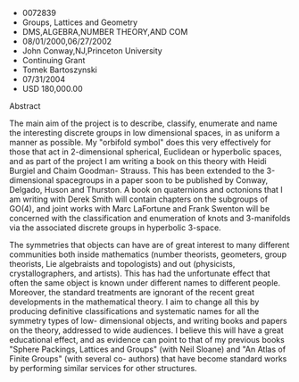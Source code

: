 
* 0072839
* Groups, Lattices and Geometry
* DMS,ALGEBRA,NUMBER THEORY,AND COM
* 08/01/2000,06/27/2002
* John Conway,NJ,Princeton University
* Continuing Grant
* Tomek Bartoszynski
* 07/31/2004
* USD 180,000.00

Abstract

The main aim of the project is to describe, classify, enumerate and name the
interesting discrete groups in low dimensional spaces, in as uniform a manner as
possible. My "orbifold symbol" does this very effectively for those that act in
2-dimensional spherical, Euclidean or hyperbolic spaces, and as part of the
project I am writing a book on this theory with Heidi Burgiel and Chaim Goodman-
Strauss. This has been extended to the 3-dimensional spacegroups in a paper soon
to be published by Conway, Delgado, Huson and Thurston. A book on quaternions
and octonions that I am writing with Derek Smith will contain chapters on the
subgroups of GO(4), and joint works with Marc LaFortune and Frank Swenton will
be concerned with the classification and enumeration of knots and 3-manifolds
via the associated discrete groups in hyperbolic 3-space.

The symmetries that objects can have are of great interest to many different
communities both inside mathematics (number theorists, geometers, group
theorists, Lie algebraists and topologists) and out (physicists,
crystallographers, and artists). This has had the unfortunate effect that often
the same object is known under different names to different people. Moreover,
the standard treatments are ignorant of the recent great developments in the
mathematical theory. I aim to change all this by producing definitive
classifications and systematic names for all the symmetry types of low-
dimensional objects, and writing books and papers on the theory, addressed to
wide audiences. I believe this will have a great educational effect, and as
evidence can point to that of my previous books "Sphere Packings, Lattices and
Groups" (with Neil Sloane) and "An Atlas of Finite Groups" (with several co-
authors) that have become standard works by performing similar services for
other structures.


